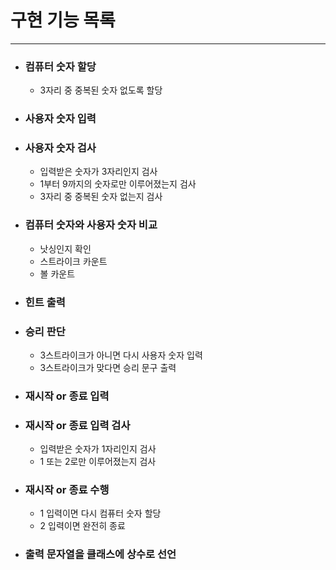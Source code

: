 # 구현 기능 목록

***

- ### 컴퓨터 숫자 할당
  - 3자리 중 중복된 숫자 없도록 할당


- ### 사용자 숫자 입력


- ### 사용자 숫자 검사
  - 입력받은 숫자가 3자리인지 검사
  - 1부터 9까지의 숫자로만 이루어졌는지 검사
  - 3자리 중 중복된 숫자 없는지 검사


- ### 컴퓨터 숫자와 사용자 숫자 비교
  - 낫싱인지 확인
  - 스트라이크 카운트
  - 볼 카운트


- ### 힌트 출력


- ### 승리 판단
  - 3스트라이크가 아니면 다시 사용자 숫자 입력
  - 3스트라이크가 맞다면 승리 문구 출력


- ### 재시작 or 종료 입력


- ### 재시작 or 종료 입력 검사
  - 입력받은 숫자가 1자리인지 검사
  - 1 또는 2로만 이루어졌는지 검사


- ### 재시작 or 종료 수행
  - 1 입력이면 다시 컴퓨터 숫자 할당
  - 2 입력이면 완전히 종료


- ### 출력 문자열을 클래스에 상수로 선언